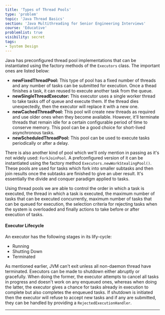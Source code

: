 ```yaml
---
title: 'Types of Thread Pools'
type: 'problem'
topic: 'Java Thread Basics'
section: 'Java Multithreading for Senior Engineering Interviews'
course: 'Educative'
problemlist: true
visibility: secret
tags:
- System Design
---
```

Java has preconfigured thread pool implementations that can be instantiated using the factory methods of the `Executors` class. The important ones are listed below:
- **newFixedThreadPool:** This type of pool has a fixed number of threads and any number of tasks can be submitted for execution. Once a thead finishes a task, it can reused to execute another task from the queue.
- **newSingleThreadExecutor:** This executor uses a single worker thread to take tasks off of queue and execute them. If the thread dies unexpectedly, then the executor will replace it with a new one.
- **newCachedThreadPool:** This pool will create new threads as required and use older ones when they become available. However, it'll terminate threads that remain idle for a certain configurable period of time to conserve memory. This pool can be a good choice for short-lived asynchronous tasks.
- **newScheduledThreadPool:** This pool can be used to execute tasks periodically or after a delay.

There is also another kind of pool which we'll only mention in passing as it's not widely used: `ForkJoinPool`. A prefconfigured version of it can be instantiated using the factory method `Executors.newWorkStealingPool()`. These pools are used for tasks which fork into smaller subtasks and then join results once the subtasks are finished to give an uber result. It's essentially the divide and conquer paradigm applied to tasks.

Using thread pools we are able to control the order in which a task is executed, the thread in which a task is executed, the maximum number of tasks that can be executed concurrently, maximum number of tasks that can be queued for execution, the selection criteria for rejecting tasks when the system is overloaded and finally actions to take before or after execution of tasks.

#### Executor Lifecycle
An executor has the following stages in its lify-cycle:
- Running
- Shutting Down
- Terminated

As mentioned earlier, JVM can't exit unless all non-daemon thread have terminated. Executors can be made to shutdown either abruptly or gracefully. When doing the former, the executor attempts to cancel all tasks in progress and doesn't work on any enqueued ones, whereas when doing the latter, the executor gives a chance for tasks already in execution to complete but also completes the enqueued tasks. If shutdown is initiated then the executor will refuse to accept new tasks and if any are submitted, they can be handled by providing a `RejectedExecutionHandler`.




---